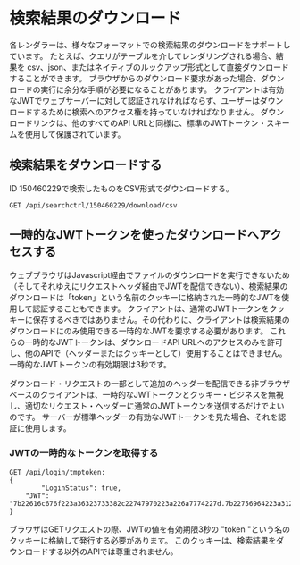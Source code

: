 # 検索結果のダウンロード

各レンダラーは、様々なフォーマットでの検索結果のダウンロードをサポートしています。 たとえば、クエリがテーブルを介してレンダリングされる場合、結果を csv、json、またはネイティブのルックアップ形式として直接ダウンロードすることができます。 ブラウザからのダウンロード要求があった場合、ダウンロードの実行に余分な手順が必要になることがあります。 クライアントは有効なJWTでウェブサーバーに対して認証されなければならず、ユーザーはダウンロードするために検索へのアクセス権を持っていなければなりません。 ダウンロードリンクは、他のすべてのAPI URLと同様に、標準のJWTトークン・スキームを使用して保護されています。


## 検索結果をダウンロードする
ID 150460229で検索したものをCSV形式でダウンロードする。

```
GET /api/searchctrl/150460229/download/csv
```
## 一時的なJWTトークンを使ったダウンロードへアクセスする

ウェブブラウザはJavascript経由でファイルのダウンロードを実行できないため（そしてそれゆえにリクエストヘッダ経由でJWTを配信できない）、検索結果のダウンロードは「token」という名前のクッキーに格納された一時的なJWTを使用して認証することもできます。 クライアントは、通常のJWTトークンをクッキーに保存するべきではありません。その代わりに、クライアントは検索結果のダウンロードにのみ使用できる一時的なJWTを要求する必要があります。 これらの一時的なJWTトークンは、ダウンロードAPI URLへのアクセスのみを許可し、他のAPIで（ヘッダーまたはクッキーとして）使用することはできません。 一時的なJWTトークンの有効期限は3秒です。

ダウンロード・リクエストの一部として追加のヘッダーを配信できる非ブラウザベースのクライアントは、一時的なJWTトークンとクッキー・ビジネスを無視し、適切なリクエスト・ヘッダーに通常のJWTトークンを送信するだけでよいのです。 サーバーが標準ヘッダーの有効なJWTトークンを見た場合、それを認証に使用します。


### JWTの一時的なトークンを取得する

```
GET /api/login/tmptoken:
{
        "LoginStatus": true,
	"JWT": "7b22616c676f223a36323733382c22747970223a226a7774227d.7b22756964223a312c2265787069726573223a22323031382d30362d32305431333a32343a32382e393436393338312d30363a3030222c22696174223a5b3138312c36312c35382c3138352c3139322c3135392c3233302c3130372c37312c33322c3130382c33332c3134362c3138362c37392c35372c35382c33342c3135362c36342c33322c3234372c39352c35352c3138342c3235322c3135312c39382c34322c31382c35312c375d7d.cec81d84a3c96e8fd6961c1113a026eba08344d06d518e65f28bd6b92655fb6a22433fd6e42b51d62d45f8ed2a1665f3f951019b982251ebc614e8be5e4fdb6e"
}

```

ブラウザはGETリクエストの際、JWTの値を有効期限3秒の "token "という名のクッキーに格納して発行する必要があります。 このクッキーは、検索結果をダウンロードする以外のAPIでは尊重されません。

